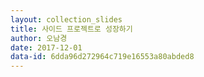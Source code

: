 ```yaml
---
layout: collection_slides
title: 사이드 프로젝트로 성장하기
author: 오남경
date: 2017-12-01
data-id: 6dda96d272964c719e16553a80abded8
---
```

